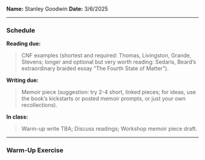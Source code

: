 **Name:** Stanley Goodwin
**Date:** 3/6/2025

---
### Schedule
**Reading due:**
> CNF examples (shortest and required: Thomas, Livingston, Grande, Stevens; longer and optional but very worth reading: Sedaris, Beard’s extraordinary braided essay “The Fourth State of Matter”).

**Writing due:** 
> Memoir piece (suggestion: try 2-4 short, linked pieces; for ideas, use the book’s kickstarts or posted memoir prompts, or just your own recollections).  

**In class:**
> Warm-up write TBA; Discuss readings; Workshop memoir piece draft.

---
### Warm-Up Exercise